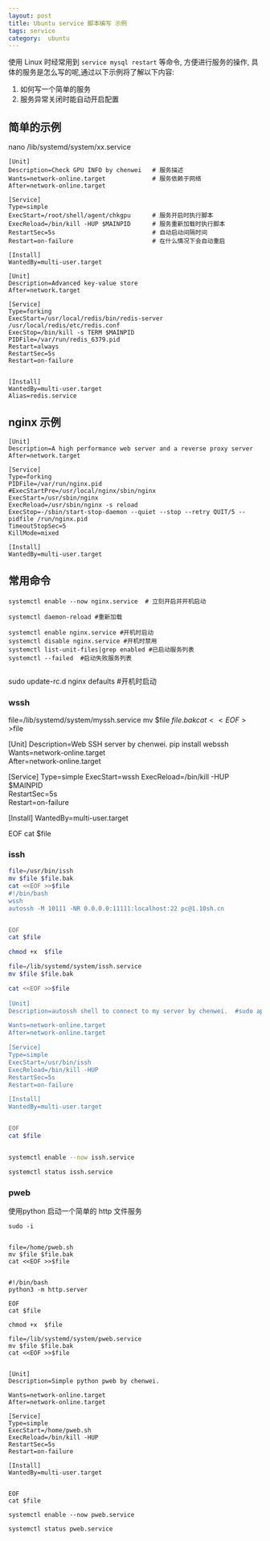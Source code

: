 ```yaml
---
layout: post
title: Ubuntu service 脚本编写 示例
tags: service
category:  ubuntu
---
```


使用 Linux 时经常用到 ` service mysql restart ` 等命令, 方便进行服务的操作,
具体的服务是怎么写的呢,通过以下示例将了解以下内容:

1. 如何写一个简单的服务
2. 服务异常关闭时能自动开启配置


 
## 简单的示例


nano /lib/systemd/system/xx.service 

```
[Unit]
Description=Check GPU INFO by chenwei   # 服务描述
Wants=network-online.target             # 服务依赖于网络
After=network-online.target

[Service]
Type=simple
ExecStart=/root/shell/agent/chkgpu      # 服务开启时执行脚本
ExecReload=/bin/kill -HUP $MAINPID      # 服务重新加载时执行脚本
RestartSec=5s                           # 自动启动间隔时间
Restart=on-failure                      # 在什么情况下会自动重启

[Install]
WantedBy=multi-user.target  
```


```
[Unit]
Description=Advanced key-value store
After=network.target

[Service]
Type=forking
ExecStart=/usr/local/redis/bin/redis-server /usr/local/redis/etc/redis.conf
ExecStop=/bin/kill -s TERM $MAINPID
PIDFile=/var/run/redis_6379.pid
Restart=always
RestartSec=5s
Restart=on-failure


[Install]
WantedBy=multi-user.target
Alias=redis.service
```

## nginx 示例

```
[Unit]
Description=A high performance web server and a reverse proxy server
After=network.target

[Service]
Type=forking
PIDFile=/var/run/nginx.pid
#ExecStartPre=/usr/local/nginx/sbin/nginx 
ExecStart=/usr/sbin/nginx 
ExecReload=/usr/sbin/nginx -s reload
ExecStop=-/sbin/start-stop-daemon --quiet --stop --retry QUIT/5 --pidfile /run/nginx.pid
TimeoutStopSec=5
KillMode=mixed

[Install]
WantedBy=multi-user.target

```

## 常用命令

```
systemctl enable --now nginx.service  # 立刻开启并开机启动

systemctl daemon-reload #重新加载

systemctl enable nginx.service #开机时启动
systemctl disable nginx.service #开机时禁用
systemctl list-unit-files|grep enabled #已启动服务列表
systemctl --failed  #启动失败服务列表
 
```


sudo update-rc.d nginx defaults #开机时启动


### wssh
 
file=/lib/systemd/system/myssh.service 
mv $file $file.bak
cat <<EOF >>$file

[Unit]
Description=Web SSH server by chenwei.  pip install webssh
Wants=network-online.target           
After=network-online.target

[Service]
Type=simple
ExecStart=wssh
ExecReload=/bin/kill -HUP $MAINPID    
RestartSec=5s                         
Restart=on-failure                    

[Install]
WantedBy=multi-user.target  

EOF
cat $file



### issh

		
 

```bash
file=/usr/bin/issh
mv $file $file.bak
cat <<EOF >>$file
#!/bin/bash
wssh
autossh -M 10111 -NR 0.0.0.0:11111:localhost:22 pc@1.10sh.cn


EOF
cat $file

chmod +x  $file

file=/lib/systemd/system/issh.service
mv $file $file.bak

cat <<EOF >>$file
 
[Unit]
Description=autossh shell to connect to my server by chenwei.  #sudo apt  install autossh

Wants=network-online.target
After=network-online.target

[Service]
Type=simple
ExecStart=/usr/bin/issh
ExecReload=/bin/kill -HUP
RestartSec=5s
Restart=on-failure

[Install]
WantedBy=multi-user.target


EOF
cat $file


systemctl enable --now issh.service

systemctl status issh.service

``` 


### pweb

使用python 启动一个简单的 http 文件服务

```
sudo -i


file=/home/pweb.sh
mv $file $file.bak
cat <<EOF >>$file


#!/bin/bash
python3 -m http.server

EOF
cat $file

chmod +x  $file

file=/lib/systemd/system/pweb.service
mv $file $file.bak
cat <<EOF >>$file

 
[Unit]
Description=Simple python pweb by chenwei.

Wants=network-online.target
After=network-online.target

[Service]
Type=simple
ExecStart=/home/pweb.sh
ExecReload=/bin/kill -HUP
RestartSec=5s
Restart=on-failure

[Install]
WantedBy=multi-user.target


EOF
cat $file

systemctl enable --now pweb.service

systemctl status pweb.service
```

